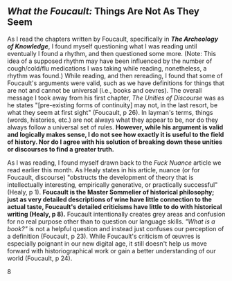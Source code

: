## _What the Foucault:_ Things Are Not As They Seem

As I read the chapters written by Foucault, specifically in **_The Archeology of Knowledge_**, I found myself questioning what I was reading until eventually I found a rhythm, and then questioned some more. (Note: This idea of a supposed rhythm may have been influenced by the number of cough/cold/flu medications I was taking while reading, nonetheless, a rhythm was found.) While reading, and then rereading, I found that some of Foucault's arguments were valid, such as we have definitions for things that are not and cannot be universal (i.e., books and oevres). The overall message I took away from his first chapter, _The Unities of Discourse_ was as he states "[pre-existing forms of continuity] may not, in the last resort, be what they seem at first sight" (Foucault, p 26). In layman's terms, things (words, histories, etc.) are not always what they appear to be, nor do they always follow a universal set of rules.  **However, while his argument is valid and logically makes sense, I do not see how exactly it is useful to the field of history. Nor do I agree with his solution of breaking down these unities or discourses to find a greater truth.**

As I was reading, I found myself drawn back to the _Fuck Nuance_ article we read earlier this month. As Healy states in his article, nuance (or for Foucault, discourse) "obstructs the development of theory that is intellectually interesting, empirically generative, or practically successful" (Healy, p 1). **Foucault is the Master Sommelier of historical philosophy; just as very detailed descriptions of wine have little connection to the actual taste, Foucault's detailed criticisms have little to do with historical writing (Healy, p 8).** Foucault intentionally creates grey areas and confusion for no real purpose other than to question our language skills. _"What is a book?"_ is not a helpful question and instead just confuses our perception of a definition (Foucault, p 23). While Foucault's criticism of œuvres is especially poignant in our new digital age, it still doesn't help us move forward with historiographical work or gain a better understanding of our world (Foucault, p 24).

8
